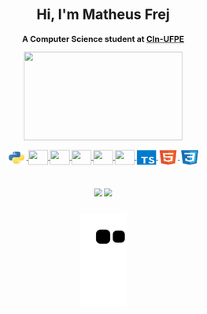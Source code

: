 <h1 align="center">Hi, I'm Matheus Frej</h1>
<h3 align="center">A Computer Science student at <a target="_blank" rel="noopener noreferrer" href="https://portal.cin.ufpe.br/">CIn-UFPE</a></h3>

<div align="center">
  <a href="https://github.com/matheusfrej">
  <img height="180em" src="https://github-readme-stats.vercel.app/api?username=matheusfrej&show_icons=true&theme=dark&include_all_commits=true&count_private=true" width="80%">
  <div style="display: inline_block"><br>
  <img align="center" height="30" width="40" src="https://raw.githubusercontent.com/devicons/devicon/master/icons/python/python-original.svg">
  <img align="center" height="30" width="40" src="https://cdn.jsdelivr.net/gh/devicons/devicon/icons/java/java-original.svg">
    <img align="center" height="30" width="40" src="https://cdn.jsdelivr.net/gh/devicons/devicon/icons/cplusplus/cplusplus-original.svg"">
      <img align="center" height="30" width="40" src="https://cdn.jsdelivr.net/gh/devicons/devicon/icons/c/c-original.svg"">

  <img align="center" height="30" width="40" src="https://cdn.jsdelivr.net/gh/devicons/devicon/icons/oracle/oracle-original.svg">
  <img align="center" height="30" width="40" src="https://cdn.jsdelivr.net/gh/devicons/devicon/icons/angularjs/angularjs-plain.svg">
  <img align="center" height="30" width="40" src="https://raw.githubusercontent.com/devicons/devicon/master/icons/typescript/typescript-plain.svg">
  <img align="center" height="30" width="40" src="https://raw.githubusercontent.com/devicons/devicon/master/icons/html5/html5-original.svg">
  <img align="center" height="30" width="40" src="https://raw.githubusercontent.com/devicons/devicon/master/icons/css3/css3-original.svg">

  <br><br>
  <a href = "mailto:mflc@cin.ufpe.br"><img src="https://img.shields.io/badge/-Gmail-%23333?style=for-the-badge&logo=gmail&logoColor=white" target="_blank"></a>
  <a href="https://www.linkedin.com/in/matheus-frej/" target="_blank"><img src="https://img.shields.io/badge/-LinkedIn-%230077B5?style=for-the-badge&logo=linkedin&logoColor=white" target="_blank"></a> <br><br>

![snake gif](https://github.com/matheusfrej/matheusfrej/blob/output/github-contribution-grid-snake.svg)
